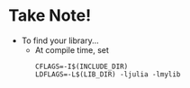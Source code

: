 # Take Note!

- To find your library...
  - At compile time, set
    ```
    CFLAGS=-I$(INCLUDE_DIR)
    LDFLAGS=-L$(LIB_DIR) -ljulia -lmylib
    ```
